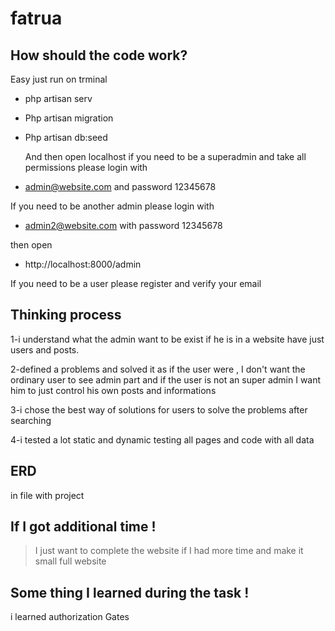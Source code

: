 # fatrua

## How should the code work?
Easy just run on trminal

- php artisan serv
- Php artisan migration
- Php artisan db:seed

   And then open localhost if you need to be a superadmin and take all permissions please login with 
- admin@website.com and password 12345678

If you need to be another admin please login with
   - admin2@website.com with password 12345678
   

then open 
- http://localhost:8000/admin
 

If you need to be a user please register and verify your email
## Thinking process

1-i understand what the admin want to be exist if he is in a website have just users and posts.

2-defined a problems and solved it as if the user were , I don't want the ordinary user to see admin part and if the user is not an super admin I want him to just control his own posts and informations

3-i chose the best way of solutions for users to solve the problems after searching

4-i tested a lot static and dynamic testing all pages and code with all data 

## ERD 
in file with project

## If I got additional time !
>  I just want to complete the website if I had more time and make it small full website 


## Some thing I learned during the task !
i learned authorization Gates 


